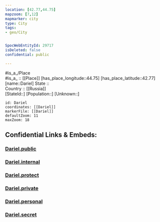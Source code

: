 ```yaml
---
location: [42.77,44.75] 
mapzoom: [7,12] 
mapmarker: city 
type: City
tags:
- geo/City


SpocWebEntityId: 29717
isDeleted: false
confidential: public

---
```

#is_a_/Place  
#is_a_ :: [[Place]] 
[has_place_longitude::44.75] 
[has_place_latitude::42.77] 
[name::Dariel] 
State ::  
Country :: [[Russia]]  
[StateId::] 
[Population::] 
[Unknown::] 


```leaflet
id: Dariel
coordinates: [[Dariel]] 
markerFile: [[Dariel]] 
defaultZoom: 11 
maxZoom: 18
```


## Confidential Links & Embeds: 

### [Dariel.public](/_public/\Earth\Continent\Europe\Europe~East\Russia\Russia~NorthCaucasus\Ingushetia~Republic\CityDariel.public.md) 

### [Dariel.internal](/_internal/\Earth\Continent\Europe\Europe~East\Russia\Russia~NorthCaucasus\Ingushetia~Republic\CityDariel.internal.md) 

### [Dariel.protect](/_protect/\Earth\Continent\Europe\Europe~East\Russia\Russia~NorthCaucasus\Ingushetia~Republic\CityDariel.protect.md) 

### [Dariel.private](/_private/\Earth\Continent\Europe\Europe~East\Russia\Russia~NorthCaucasus\Ingushetia~Republic\CityDariel.private.md) 

### [Dariel.personal](/_personal/\Earth\Continent\Europe\Europe~East\Russia\Russia~NorthCaucasus\Ingushetia~Republic\CityDariel.personal.md) 

### [Dariel.secret](/_secret/\Earth\Continent\Europe\Europe~East\Russia\Russia~NorthCaucasus\Ingushetia~Republic\CityDariel.secret.md)

